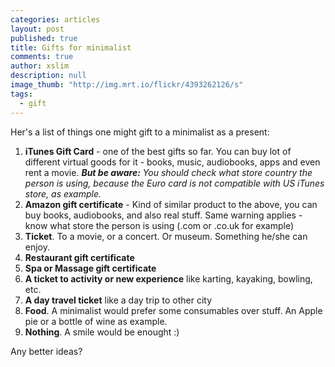 ```yaml
---
categories: articles
layout: post
published: true
title: Gifts for minimalist
comments: true
author: xslim
description: null
image_thumb: "http://img.mrt.io/flickr/4393262126/s"
tags: 
  - gift
---
```


Her's a list of things one might gift to a minimalist as a present:

1. **iTunes Gift Card** - one of the best gifts so far. You can buy lot of different virtual goods for it - books, music, audiobooks, apps and even rent a movie. **_But be aware:_** _You should check what store country the person is using, because the Euro card is not compatible with US iTunes store, as example._
2. **Amazon gift certificate** - Kind of similar product to the above, you can buy books, audiobooks, and also real stuff. Same warning applies - know what store the person is using (.com or .co.uk for example)
3. **Ticket**. To a movie, or a concert. Or museum. Something he/she can enjoy.
4. **Restaurant gift certificate**
5. **Spa or Massage gift certificate**
6. **A ticket to activity or new experience** like karting,  kayaking, bowling, etc.
7. **A day travel ticket** like a day trip to other city
8. **Food**. A minimalist would prefer some consumables over stuff. An Apple pie or a bottle of wine as example.
9. **Nothing**. A smile would be enought :)

Any better ideas?
